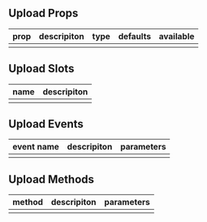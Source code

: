 ## Upload Props

| prop         |   descripiton     | type     |  defaults  |   available   |
| ----------- | ------------- | -------- | --------- | ---------------- |
|             |               |           |          |                  |

## Upload Slots

|   name  |      descripiton       |
|  ------  |    ---------   |
|          |                |

## Upload Events

|   event name   |    descripiton   |  parameters  |
| -------    | --------- |  --------- |
|            |           |            |

## Upload Methods

|  method  |   descripiton   |  parameters   |
| ------- | ------  |  ------  |
|         |         |          |
